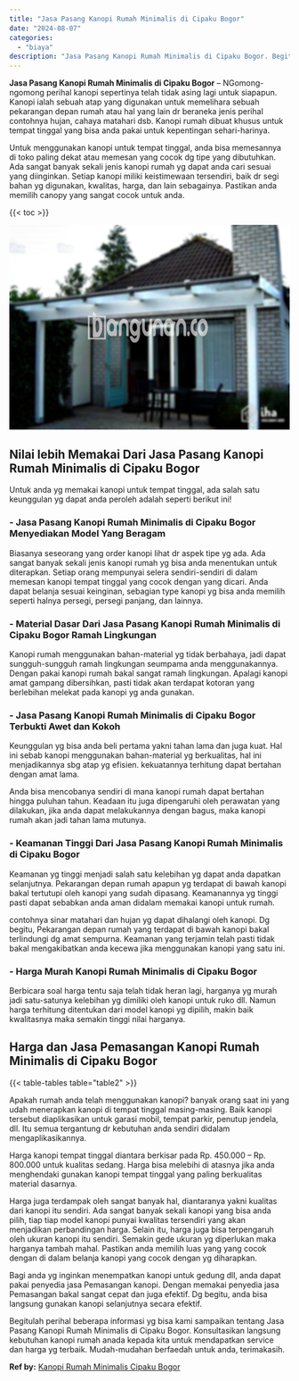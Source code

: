 ```yaml
---
title: "Jasa Pasang Kanopi Rumah Minimalis di Cipaku Bogor"
date: "2024-08-07"
categories: 
  - "biaya"
description: "Jasa Pasang Kanopi Rumah Minimalis di Cipaku Bogor. Begitulah perihal beberapa informasi yg bisa kami sampaikan tentang Jasa Pasang Kanopi Rumah Minimalis di..."
---
```


**Jasa Pasang Kanopi Rumah Minimalis di Cipaku Bogor** – NGomong-ngomong perihal kanopi sepertinya telah tidak asing lagi untuk siapapun. Kanopi ialah sebuah atap yang digunakan untuk memelihara sebuah pekarangan depan rumah atau hal yang lain dr beraneka jenis perihal contohnya hujan, cahaya matahari dsb. Kanopi rumah dibuat khusus untuk tempat tinggal yang bisa anda pakai untuk kepentingan sehari-harinya.

Untuk menggunakan kanopi untuk tempat tinggal, anda bisa memesannya di toko paling dekat atau memesan yang cocok dg tipe yang dibutuhkan. Ada sangat banyak sekali jenis kanopi rumah yg dapat anda cari sesuai yang diinginkan. Setiap kanopi miliki keistimewaan tersendiri, baik dr segi bahan yg digunakan, kwalitas, harga, dan lain sebagainya. Pastikan anda memilih canopy yang sangat cocok untuk anda.

{{< toc >}}

![Jasa Pasang Kanopi Rumah Minimalis di Cipaku Bogor](/images/harga-kanopi-minimalis-36.png)

## Nilai lebih Memakai Dari Jasa Pasang Kanopi Rumah Minimalis di Cipaku Bogor

Untuk anda yg memakai kanopi untuk tempat tinggal, ada salah satu keunggulan yg dapat anda peroleh adalah seperti berikut ini!

### \- Jasa Pasang Kanopi Rumah Minimalis di Cipaku Bogor Menyediakan Model Yang Beragam

Biasanya seseorang yang order kanopi lihat dr aspek tipe yg ada. Ada sangat banyak sekali jenis kanopi rumah yg bisa anda menentukan untuk diterapkan. Setiap orang mempunyai selera sendiri-sendiri di dalam memesan kanopi tempat tinggal yang cocok dengan yang dicari. Anda dapat belanja sesuai keinginan, sebagian type kanopi yg bisa anda memilih seperti halnya persegi, persegi panjang, dan lainnya.

### \- Material Dasar Dari Jasa Pasang Kanopi Rumah Minimalis di Cipaku Bogor Ramah Lingkungan

Kanopi rumah menggunakan bahan-material yg tidak berbahaya, jadi dapat sungguh-sungguh ramah lingkungan seumpama anda menggunakannya. Dengan pakai kanopi rumah bakal sangat ramah lingkungan. Apalagi kanopi amat gampang dibersihkan, pasti tidak akan terdapat kotoran yang berlebihan melekat pada kanopi yg anda gunakan.

### \- Jasa Pasang Kanopi Rumah Minimalis di Cipaku Bogor Terbukti Awet dan Kokoh

Keunggulan yg bisa anda beli pertama yakni tahan lama dan juga kuat. Hal ini sebab kanopi menggunakan bahan-material yg berkualitas, hal ini menjadikannya sbg atap yg efisien. kekuatannya terhitung dapat bertahan dengan amat lama.

Anda bisa mencobanya sendiri di mana kanopi rumah dapat bertahan hingga puluhan tahun. Keadaan itu juga dipengaruhi oleh perawatan yang dilakukan, jika anda dapat melakukannya dengan bagus, maka kanopi rumah akan jadi tahan lama mutunya.

### \- Keamanan Tinggi Dari Jasa Pasang Kanopi Rumah Minimalis di Cipaku Bogor

Keamanan yg tinggi menjadi salah satu kelebihan yg dapat anda dapatkan selanjutnya. Pekarangan depan rumah apapun yg terdapat di bawah kanopi bakal tertutupi oleh kanopi yang sudah dipasang. Keamanannya yg tinggi pasti dapat sebabkan anda aman didalam memakai kanopi untuk rumah.

contohnya sinar matahari dan hujan yg dapat dihalangi oleh kanopi. Dg begitu, Pekarangan depan rumah yang terdapat di bawah kanopi bakal terlindungi dg amat sempurna. Keamanan yang terjamin telah pasti tidak bakal mengakibatkan anda kecewa jika menggunakan kanopi yang satu ini.

### \- Harga Murah Kanopi Rumah Minimalis di Cipaku Bogor

Berbicara soal harga tentu saja telah tidak heran lagi, harganya yg murah jadi satu-satunya kelebihan yg dimiliki oleh kanopi untuk ruko dll. Namun harga terhitung ditentukan dari model kanopi yg dipilih, makin baik kwalitasnya maka semakin tinggi nilai harganya.

## Harga dan Jasa Pemasangan Kanopi Rumah Minimalis di Cipaku Bogor

{{< table-tables table="table2" >}}

Apakah rumah anda telah menggunakan kanopi? banyak orang saat ini yang udah menerapkan kanopi di tempat tinggal masing-masing. Baik kanopi tersebut diaplikasikan untuk garasi mobil, tempat parkir, penutup jendela, dll. Itu semua tergantung dr kebutuhan anda sendiri didalam mengaplikasikannya.

Harga kanopi tempat tinggal diantara berkisar pada Rp. 450.000 – Rp. 800.000 untuk kualitas sedang. Harga bisa melebihi di atasnya jika anda menghendaki gunakan kanopi tempat tinggal yang paling berkualitas material dasarnya.

Harga juga terdampak oleh sangat banyak hal, diantaranya yakni kualitas dari kanopi itu sendiri. Ada sangat banyak sekali kanopi yang bisa anda pilih, tiap tiap model kanopi punyai kwalitas tersendiri yang akan menjadikan perbandingan harga. Selain itu, harga juga bisa terpengaruh oleh ukuran kanopi itu sendiri. Semakin gede ukuran yg diperlukan maka harganya tambah mahal. Pastikan anda memilih luas yang yang cocok dengan di dalam belanja kanopi yang cocok dengan yg diharapkan.

Bagi anda yg inginkan menempatkan kanopi untuk gedung dll, anda dapat pakai penyedia jasa Pemasangan kanopi. Dengan memakai penyedia jasa Pemasangan bakal sangat cepat dan juga efektif. Dg begitu, anda bisa langsung gunakan kanopi selanjutnya secara efektif.

Begitulah perihal beberapa informasi yg bisa kami sampaikan tentang Jasa Pasang Kanopi Rumah Minimalis di Cipaku Bogor. Konsultasikan langsung kebutuhan kanopi rumah anada kepada kita untuk mendapatkan service dan harga yg terbaik. Mudah-mudahan berfaedah untuk anda, terimakasih.

**Ref by:**  [Kanopi Rumah Minimalis Cipaku Bogor](https://id.wikipedia.org/wiki/Kanopi)
